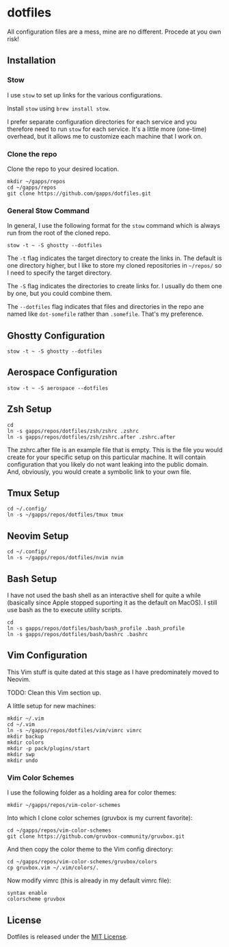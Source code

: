 # dotfiles

All configuration files are a mess, mine are no different. Procede at you own
risk!

## Installation

### Stow

I use `stow` to set up links for the various configurations.

Install `stow` using `brew install stow`.

I prefer separate configuration directories for each service and you therefore
need to run `stow` for each service. It's a little more (one-time) overhead, but
it allows me to customize each machine that I work on.

### Clone the repo

Clone the repo to your desired location.

`mkdir ~/gapps/repos`\
`cd ~/gapps/repos`\
`git clone https://github.com/gapps/dotfiles.git`

### General Stow Command

In general, I use the following format for the `stow` command which is always
run from the root of the cloned repo.

`stow -t ~ -S ghostty --dotfiles`

The `-t` flag indicates the target directory to create the links in. The default
is one directory higher, but I like to store my cloned repositories in
`~/repos/` so I need to specify the target directory.

The `-S` flag indicates the directories to create links for. I usually do them
one by one, but you could combine them.

The `--dotfiles` flag indicates that files and directories in the repo ane named like
`dot-somefile` rather than `.somefile`. That's my preference.

## Ghostty Configuration

`stow -t ~ -S ghostty --dotfiles`

## Aerospace Configuration

`stow -t ~ -S aerospace --dotfiles`

## Zsh Setup

```
cd
ln -s gapps/repos/dotfiles/zsh/zshrc .zshrc
ln -s gapps/repos/dotfiles/zsh/zshrc.after .zshrc.after
```

The zshrc.after file is an example file that is empty. This is the file you
would create for your specific setup on this particular machine. It will contain
configuration that you likely do not want leaking into the public domain. And,
obviously, you would create a symbolic link to your own file.

## Tmux Setup

```
cd ~/.config/
ln -s ~/gapps/repos/dotfiles/tmux tmux
```

## Neovim Setup

```
cd ~/.config/
ln -s ~/gapps/repos/dotfiles/nvim nvim
```

## Bash Setup

I have not used the bash shell as an interactive shell for quite a while
(basically since Apple stopped suporting it as the default on MacOS). I still
use bash as the to execute utility scripts.

```
cd
ln -s gapps/repos/dotfiles/bash/bash_profile .bash_profile
ln -s gapps/repos/dotfiles/bash/bashrc .bashrc
```

## Vim Configuration

This Vim stuff is quite dated at this stage as I have predominately moved to
Neovim.

TODO: Clean this Vim section up.

A little setup for new machines:

```
mkdir ~/.vim
cd ~/.vim
ln -s ~/gapps/repos/dotfiles/vim/vimrc vimrc
mkdir backup
mkdir colors
mkdir -p pack/plugins/start
mkdir swp
mkdir undo
```

### Vim Color Schemes

I use the following folder as a holding area for color themes:

`mkdir ~/gapps/repos/vim-color-schemes`

Into which I clone color schemes (gruvbox is my current favorite):

`cd ~/gapps/repos/vim-color-schemes`\
`git clone https://github.com/gruvbox-community/gruvbox.git`

And then copy the color theme to the Vim config directory:

`cd ~/gapps/repos/vim-color-schemes/gruvbox/colors`\
`cp gruvbox.vim ~/.vim/colors/.`

Now modify vimrc (this is already in my default vimrc file):

```
syntax enable
colorscheme gruvbox
```

## License

Dotfiles is released under the [MIT
License](https://opensource.org/licenses/MIT).
